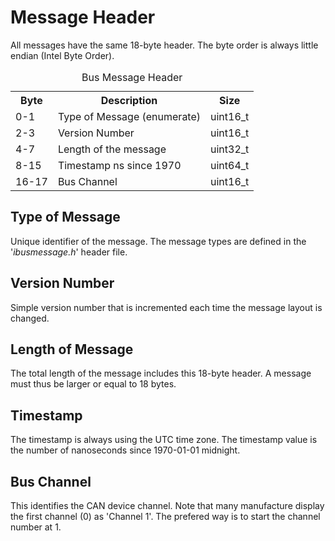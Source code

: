 # Message Header
All messages have the same 18-byte header. 
The byte order is always little endian (Intel Byte Order). 

<table>
    <caption>Bus Message Header</caption>
    <tr><th>Byte</th><th>Description</th><th>Size</th></tr>
    <tr><td>0-1</td><td>Type of Message (enumerate)</td><td>uint16_t</td></tr>
    <tr><td>2-3</td><td>Version Number</td><td>uint16_t</td></tr>
    <tr><td>4-7</td><td>Length of the message</td><td>uint32_t</td></tr>
    <tr><td>8-15</td><td>Timestamp ns since 1970</td><td>uint64_t</td></tr>
    <tr><td>16-17</td><td>Bus Channel</td><td>uint16_t</td></tr>
</table>

## Type of Message
Unique identifier of the message. 
The message types are defined in the '_ibusmessage.h_' header file.

## Version Number
Simple version number that is incremented each time the message layout is changed.

## Length of Message
The total length of the message includes this 18-byte header.
A message must thus be larger or equal to 18 bytes.

## Timestamp
The timestamp is always using the UTC time zone.
The timestamp value is the number of nanoseconds since 1970-01-01 midnight.

## Bus Channel
This identifies the CAN device channel. 
Note that many manufacture display the first channel (0) as 'Channel 1'. 
The prefered way is to start the channel number at 1.
